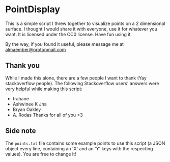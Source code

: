 # PointDisplay
This is a simple script I threw together to visualize points on a 2 dimensional surface.
I thought I would share it with everyone, use it for whatever you want.
It is licensed under the CC0 license. Have fun using it.

By the way, if you found it useful, please message me at [almaember@protonmail.com](mailto:almaember@protonmail.com)
## Thank you
While I made this alone, there are a few people I want to thank (Yay stackoverflow people).
The following Stackoverflow users' answers were very helpful while making this script:
 - trahane
 - Ashwinee K Jha
 - Bryan Oakley
 - A. Rodas
Thanks for all of you <3
## Side note
The `points.txt` file contains some example points to use this script
(a JSON object every line, containing an 'X' and an 'Y' keys with the respecting values).
You are free to change it!